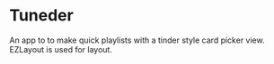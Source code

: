 # Tuneder
An app to to make quick playlists with a tinder style card picker view. EZLayout is used for layout.
